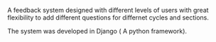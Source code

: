 A feedback system designed with different levels of users with great flexibility to add different questions for differnet cycles and sections.

The system was developed in Django ( A python framework).
